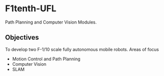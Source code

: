 # F1tenth-UFL
Path Planning and Computer Vision Modules.

## Objectives
To develop two F-1/10 scale fully autonomous mobile robots.
Areas of focus
- Motion Control and Path Planning
- Computer Vision
- SLAM

